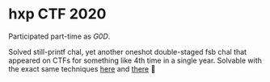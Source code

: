 # hxp CTF 2020

Participated part-time as *G0D*.

Solved still-printf chal, yet another oneshot double-staged fsb chal that appeared on CTFs for something like 4th time in a single year. Solvable with the exact same techniques [here](../0CTF_Quals/simple_echoserver) and [there](../TWCTF_2020/blindshot) 🤔